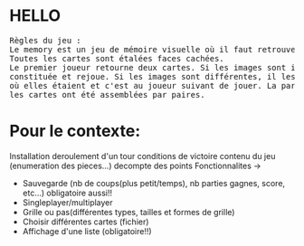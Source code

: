 # HELLO

<pre>Règles du jeu : 
Le memory est un jeu de mémoire visuelle où il faut retrouver les paires identiques.
Toutes les cartes sont étalées faces cachées.
Le premier joueur retourne deux cartes. Si les images sont identiques, il gagne la paire
constituée et rejoue. Si les images sont différentes, il les repose faces cachées là
où elles étaient et c'est au joueur suivant de jouer. La partie est terminée lorsque toutes
les cartes ont été assemblées par paires.
</pre>

# Pour le contexte:

Installation
deroulement d'un tour
conditions de victoire
contenu du jeu (enumeration des pieces...)
decompte des points
Fonctionnalites -> 
- Sauvegarde (nb de coups(plus petit/temps), nb parties gagnes, score, etc...) obligatoire aussi!!
- Singleplayer/multiplayer
- Grille ou pas(différentes types, tailles et formes de grille)
- Choisir différentes cartes (fichier)
- Affichage d'une liste (obligatoire!!)